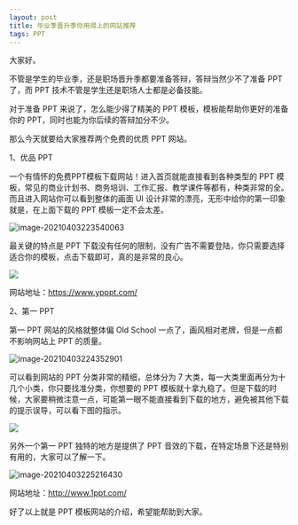 ```yaml
---
layout: post
title: 毕业季晋升季你用得上的网站推荐
tags: PPT
---
```


大家好。

不管是学生的毕业季，还是职场晋升季都要准备答辩，答辩当然少不了准备 PPT 了，而 PPT 技术不管是学生还是职场人士都是必备技能。

对于准备 PPT 来说了，怎么能少得了精美的 PPT 模板，模板能帮助你更好的准备你的 PPT，同时也能为你后续的答辩加分不少。

那么今天就要给大家推荐两个免费的优质 PPT 网站。

1、优品 PPT

一个有情怀的免费PPT模板下载网站！进入首页就能直接看到各种类型的 PPT 模板，常见的商业计划书、商务培训、工作汇报、教学课件等都有，种类非常的全。而且进入网站你可以看到整体的画面 UI 设计非常的漂亮，无形中给你的第一印象就是，在上面下载的 PPT 模板一定不会太差。

![image-20210403223540063](https://raw.githubusercontent.com/ZhuPeng/pic/master/images/compress_image-20210403223540063.png)

最关键的特点是 PPT 下载没有任何的限制，没有广告不需要登陆，你只需要选择适合你的模板，点击下载即可，真的是非常的良心。

![](https://raw.githubusercontent.com/ZhuPeng/pic/master/images/compress_ppt_download.png)



网站地址：https://www.ypppt.com/



2、第一 PPT

第一 PPT 网站的风格就整体偏 Old School 一点了，画风相对老牌，但是一点都不影响网站上 PPT 的质量。

![image-20210403224352901](https://raw.githubusercontent.com/ZhuPeng/pic/master/images/compress_image-20210403224352901.png)

可以看到网站的 PPT 分类非常的精细，总体分为 7 大类，每一大类里面再分为十几个小类，你只要找准分类，你想要的 PPT 模板就十拿九稳了。但是下载的时候，大家要稍微注意一点，可能第一眼不能直接看到下载的地方，避免被其他下载的提示误导，可以看下图的指示。

![](https://raw.githubusercontent.com/ZhuPeng/pic/master/images/compress_1ppt.download.png)

另外一个第一 PPT 独特的地方是提供了 PPT 音效的下载，在特定场景下还是特别有用的，大家可以了解一下。

![image-20210403225216430](https://raw.githubusercontent.com/ZhuPeng/pic/master/images/compress_image-20210403225216430.png)

网站地址：http://www.1ppt.com/



好了以上就是 PPT 模板网站的介绍，希望能帮助到大家。